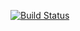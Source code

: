 [![Build Status](https://travis-ci.org/geofot96/Sweng-Bootcamp.svg?branch=master)](https://travis-ci.org/your-id/your-repo)
